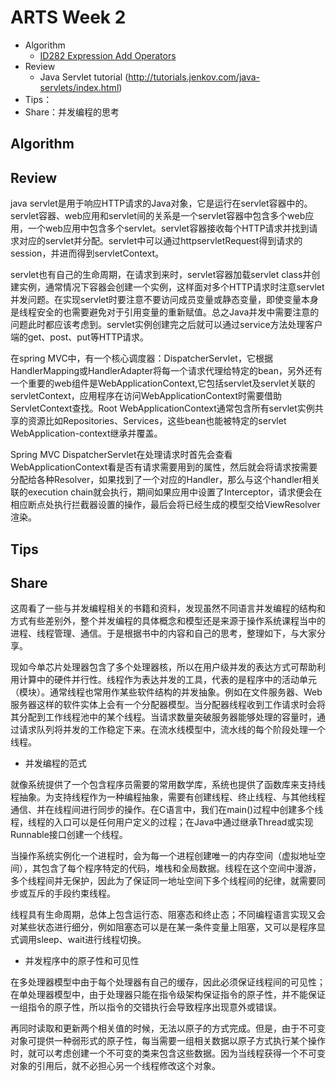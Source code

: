 # ARTS Week 2
* Algorithm
  - [ID282 Expression Add Operators](https://leetcode.com/problems/expression-add-operators/)
* Review
  - Java Servlet tutorial (http://tutorials.jenkov.com/java-servlets/index.html)
* Tips：
* Share：并发编程的思考

## Algorithm



## Review

java servlet是用于响应HTTP请求的Java对象，它是运行在servlet容器中的。servlet容器、web应用和servlet间的关系是一个servlet容器中包含多个web应用，一个web应用中包含多个servlet。servlet容器接收每个HTTP请求并找到请求对应的servlet并分配。servlet中可以通过httpservletRequest得到请求的session，并进而得到servletContext。

servlet也有自己的生命周期，在请求到来时，servlet容器加载servlet class并创建实例，通常情况下容器会创建一个实例，这样面对多个HTTP请求时注意servlet并发问题。在实现servlet时要注意不要访问成员变量或静态变量，即使变量本身是线程安全的也需要避免对于引用变量的重新赋值。总之Java并发中需要注意的问题此时都应该考虑到。servlet实例创建完之后就可以通过service方法处理客户端的get、post、put等HTTP请求。

在spring MVC中，有一个核心调度器：DispatcherServlet，它根据HandlerMapping或HandlerAdapter将每一个请求代理给特定的bean，另外还有一个重要的web组件是WebApplicationContext,它包括servlet及servlet关联的servletContext，应用程序在访问WebApplicationContext时需要借助ServletContext查找。Root WebApplicationContext通常包含所有servlet实例共享的资源比如Repositories、Services，这些bean也能被特定的servlet WebApplication-context继承并覆盖。

Spring MVC DispatcherServlet在处理请求时首先会查看WebApplicationContext看是否有请求需要用到的属性，然后就会将请求按需要分配给各种Resolver，如果找到了一个对应的Handler，那么与这个handler相关联的execution chain就会执行，期间如果应用中设置了Interceptor，请求便会在相应断点处执行拦截器设置的操作，最后会将已经生成的模型交给ViewResolver渲染。


## Tips



## Share

这周看了一些与并发编程相关的书籍和资料，发现虽然不同语言并发编程的结构和方式有些差别外，整个并发编程的具体概念和模型还是来源于操作系统课程当中的进程、线程管理、通信。于是根据书中的内容和自己的思考，整理如下，与大家分享。

现如今单芯片处理器包含了多个处理器核，所以在用户级并发的表达方式可帮助利用计算中的硬件并行性。线程作为表达并发的工具，代表的是程序中的活动单元（模块）。通常线程也常用作某些软件结构的并发抽象。例如在文件服务器、Web服务器这样的软件实体上会有一个分配器模型。当分配器线程收到工作请求时会将其分配到工作线程池中的某个线程。当请求数量突破服务器能够处理的容量时，通过请求队列将并发的工作稳定下来。在流水线模型中，流水线的每个阶段处理一个线程。

- 并发编程的范式

就像系统提供了一个包含程序员需要的常用数学库，系统也提供了函数库来支持线程抽象。为支持线程作为一种编程抽象，需要有创建线程、终止线程、与其他线程通信、并在线程间进行同步的操作。在C语言中，我们在main()过程中创建多个线程，线程的入口可以是任何用户定义的过程；在Java中通过继承Thread或实现Runnable接口创建一个线程。

当操作系统实例化一个进程时，会为每一个进程创建唯一的内存空间（虚拟地址空间），其包含了每个程序特定的代码，堆栈和全局数据。线程在这个空间中漫游，多个线程间并无保护，因此为了保证同一地址空间下多个线程间的纪律，就需要同步或互斥的手段约束线程。

线程具有生命周期，总体上包含运行态、阻塞态和终止态；不同编程语言实现又会对某些状态进行细分，例如阻塞态可以是在某一条件变量上阻塞，又可以是程序显式调用sleep、wait进行线程切换。

- 并发程序中的原子性和可见性

在多处理器模型中由于每个处理器有自己的缓存，因此必须保证线程间的可见性；在单处理器模型中，由于处理器只能在指令级架构保证指令的原子性，并不能保证一组指令的原子性，所以指令的交错执行会导致程序出现意外或错误。

再同时读取和更新两个相关值的时候，无法以原子的方式完成。但是，由于不可变对象可提供一种弱形式的原子性，每当需要一组相关数据以原子方式执行某个操作时，就可以考虑创建一个不可变的类来包含这些数据。因为当线程获得一个不可变对象的引用后，就不必担心另一个线程修改这个对象。
